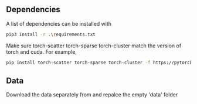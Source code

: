 
## Dependencies

A list of dependencies can be installed with

```bash
pip3 install -r .\requirements.txt
```

Make sure torch-scatter torch-sparse torch-cluster match the version of torch and cuda. For example,
```bash
pip install torch-scatter torch-sparse torch-cluster -f https://pytorch-geometric.com/whl/torch-2.5.1+cu118.html
```

## Data

Download the data separately from and repalce the empty 'data' folder

